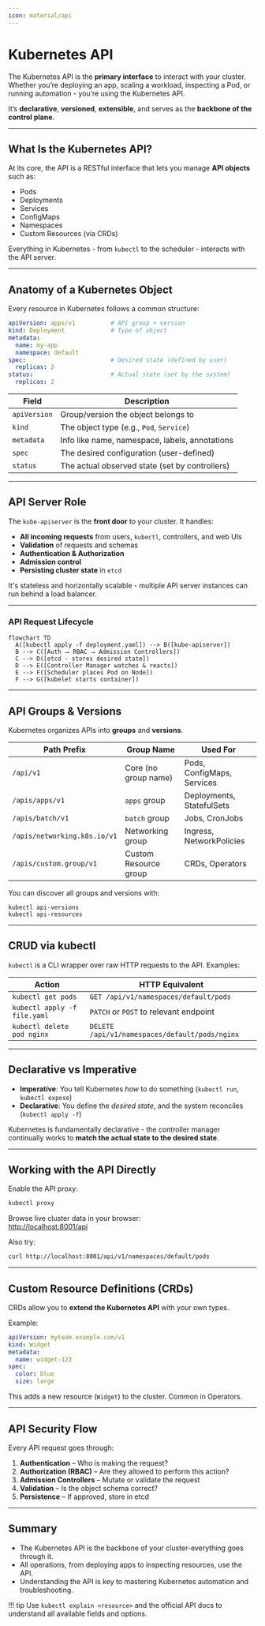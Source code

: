 ```yaml
---
icon: material/api
---
```


# Kubernetes API

The Kubernetes API is the **primary interface** to interact with your cluster. Whether you’re deploying an app, scaling a workload, inspecting a Pod, or running automation - you’re using the Kubernetes API.

It’s **declarative**, **versioned**, **extensible**, and serves as the **backbone of the control plane**.

---

<h2>What Is the Kubernetes API?</h2>

At its core, the API is a RESTful interface that lets you manage <strong>API objects</strong> such as:

- Pods
- Deployments
- Services
- ConfigMaps
- Namespaces
- Custom Resources (via CRDs)

Everything in Kubernetes - from `kubectl` to the scheduler - interacts with the API server.

---

<h2>Anatomy of a Kubernetes Object</h2>

Every resource in Kubernetes follows a common structure:

```yaml
apiVersion: apps/v1          # API group + version
kind: Deployment             # Type of object
metadata:
  name: my-app
  namespace: default
spec:                        # Desired state (defined by user)
  replicas: 2
status:                      # Actual state (set by the system)
  replicas: 2
```

| Field      | Description                                       |
|------------|---------------------------------------------------|
| `apiVersion` | Group/version the object belongs to             |
| `kind`       | The object type (e.g., `Pod`, `Service`)        |
| `metadata`   | Info like name, namespace, labels, annotations |
| `spec`       | The desired configuration (user-defined)        |
| `status`     | The actual observed state (set by controllers)  |

---

<h2>API Server Role</h2>

The `kube-apiserver` is the <strong>front door</strong> to your cluster. It handles:

- **All incoming requests** from users, `kubectl`, controllers, and web UIs
- **Validation** of requests and schemas
- **Authentication & Authorization**
- **Admission control**
- **Persisting cluster state** in `etcd`

It's stateless and horizontally scalable - multiple API server instances can run behind a load balancer.

---

### API Request Lifecycle

```mermaid
flowchart TD
  A([kubectl apply -f deployment.yaml]) --> B([kube-apiserver])
  B --> C([Auth ⭢ RBAC ⭢ Admission Controllers])
  C --> D([etcd - stores desired state])
  D --> E([Controller Manager watches & reacts])
  E --> F([Scheduler places Pod on Node])
  F --> G([kubelet starts container])
```

---

## API Groups & Versions

Kubernetes organizes APIs into **groups** and **versions**.

| Path Prefix             | Group Name              | Used For                    |
|-------------------------|--------------------------|-----------------------------|
| `/api/v1`               | Core (no group name)     | Pods, ConfigMaps, Services  |
| `/apis/apps/v1`         | `apps` group             | Deployments, StatefulSets   |
| `/apis/batch/v1`        | `batch` group            | Jobs, CronJobs              |
| `/apis/networking.k8s.io/v1` | Networking group    | Ingress, NetworkPolicies    |
| `/apis/custom.group/v1` | Custom Resource group    | CRDs, Operators             |

You can discover all groups and versions with:

```shell
kubectl api-versions
kubectl api-resources
```

---

## CRUD via kubectl

`kubectl` is a CLI wrapper over raw HTTP requests to the API. Examples:

| Action                       | HTTP Equivalent                                 |
|-----------------------------|-------------------------------------------------|
| `kubectl get pods`          | `GET /api/v1/namespaces/default/pods`           |
| `kubectl apply -f file.yaml`| `PATCH` or `POST` to relevant endpoint          |
| `kubectl delete pod nginx`  | `DELETE /api/v1/namespaces/default/pods/nginx`  |

---

## Declarative vs Imperative

- **Imperative**: You tell Kubernetes *how* to do something (`kubectl run`, `kubectl expose`)
- **Declarative**: You define the *desired state*, and the system reconciles (`kubectl apply -f`)

Kubernetes is fundamentally declarative - the controller manager continually works to **match the actual state to the desired state**.

---

## Working with the API Directly

Enable the API proxy:

```bash
kubectl proxy
```

Browse live cluster data in your browser:  
[http://localhost:8001/api](http://localhost:8001/api)

Also try:

```bash
curl http://localhost:8001/api/v1/namespaces/default/pods
```

---

## Custom Resource Definitions (CRDs)

CRDs allow you to **extend the Kubernetes API** with your own types.

Example:

```yaml
apiVersion: myteam.example.com/v1
kind: Widget
metadata:
  name: widget-123
spec:
  color: blue
  size: large
```

This adds a new resource (`Widget`) to the cluster. Common in Operators.

---

## API Security Flow

Every API request goes through:

1. **Authentication** – Who is making the request?
2. **Authorization (RBAC)** – Are they allowed to perform this action?
3. **Admission Controllers** – Mutate or validate the request
4. **Validation** – Is the object schema correct?
5. **Persistence** – If approved, store in etcd

---

<h2>Summary</h2>

- The Kubernetes API is the backbone of your cluster-everything goes through it.
- All operations, from deploying apps to inspecting resources, use the API.
- Understanding the API is key to mastering Kubernetes automation and troubleshooting.

!!! tip
    Use `kubectl explain <resource>` and the official API docs to understand all available fields and options.
